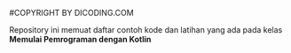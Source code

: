 #COPYRIGHT BY DICODING.COM

Repository ini memuat daftar contoh kode dan latihan yang ada pada kelas **Memulai Pemrograman dengan Kotlin**
